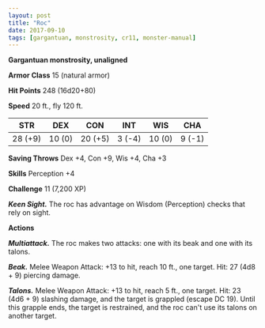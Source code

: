 ```yaml
---
layout: post
title: "Roc"
date: 2017-09-10
tags: [gargantuan, monstrosity, cr11, monster-manual]
---
```


**Gargantuan monstrosity, unaligned**

**Armor Class** 15 (natural armor)

**Hit Points** 248 (16d20+80)

**Speed** 20 ft., fly 120 ft.

|   STR   |   DEX   |   CON   |   INT   |   WIS   |   CHA   |
|:-----:|:-----:|:-----:|:-----:|:-----:|:-----:|
| 28 (+9) | 10 (0) | 20 (+5) | 3 (-4) | 10 (0) | 9 (-1) |

**Saving Throws** Dex +4, Con +9, Wis +4, Cha +3

**Skills** Perception +4

**Challenge** 11 (7,200 XP)

***Keen Sight.*** The roc has advantage on Wisdom (Perception) checks that rely on sight.

**Actions**

***Multiattack.*** The roc makes two attacks: one with its beak and one with its talons.

***Beak.*** Melee Weapon Attack: +13 to hit, reach 10 ft., one target. Hit: 27 (4d8 + 9) piercing damage.

***Talons.*** Melee Weapon Attack: +13 to hit, reach 5 ft., one target. Hit: 23 (4d6 + 9) slashing damage, and the target is grappled (escape DC 19). Until this grapple ends, the target is restrained, and the roc can't use its talons on another target.

